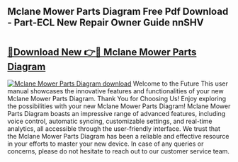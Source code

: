 ## Mclane Mower Parts Diagram Free Pdf Download - Part-ECL New Repair Owner Guide nnSHV

# <h2><a href="http://dfm7k4l.blite.top/?on=Mclane+Mower+Parts+Diagram">🔗Download New 👉🔴 Mclane Mower Parts Diagram</a></h2>

[![Mclane Mower Parts Diagram download](https://i.imgur.com/lujVjoI.png)](http://dfm7k4l.blite.top/?on=Mclane+Mower+Parts+Diagram)
Welcome to the Future This user manual showcases the innovative features and functionalities of your new Mclane Mower Parts Diagram. Thank You for Choosing Us! Enjoy exploring the possibilities with your new Mclane Mower Parts Diagram! Mclane Mower Parts Diagram boasts an impressive range of advanced features, including voice control, automatic syncing, customizable settings, and real-time analytics, all accessible through the user-friendly interface. We trust that the Mclane Mower Parts Diagram has been a reliable and effective resource in your efforts to master your new device. In case of any queries or concerns, please do not hesitate to reach out to our customer service team.
